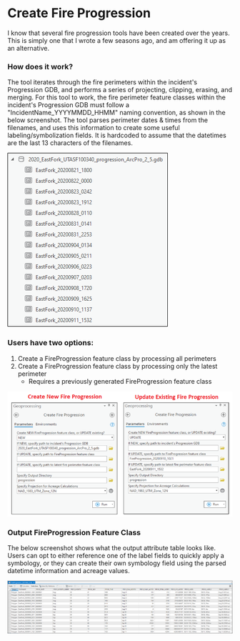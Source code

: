 # Create Fire Progression

I know that several fire progression tools have been created over the years. This is simply one that I wrote a few seasons ago, and am offering it up as an alternative.

### How does it work?

The tool iterates through the fire perimeters within the incident's Progression GDB, and performs a series of projecting, clipping, erasing, and merging. For this tool to work, the fire perimeter feature classes within the incident's Progression GDB must follow a "IncidentName_YYYYMMDD_HHMM" naming convention, as shown in the below screenshot. The tool parses perimeter dates & times from the filenames, and uses this information to create some useful labeling/symbolization fields. It is hardcoded to assume that the datetimes are the last 13 characters of the filenames.


![screenshot_CreateFireProgression_1.png](/docs/screenshot_CreateFireProgression_1.png?raw=true)


### Users have two options:
1. Create a FireProgression feature class by processing all perimeters
2. Create a FireProgression feature class by processing only the latest perimeter
    - Requires a previously generated FireProgression feature class

![screenshot_CreateFireProgression_2.png](/docs/screenshot_CreateFireProgression_2.png?raw=true)


### Output FireProgression Feature Class

The below screenshot shows what the output attribute table looks like. Users can opt to either reference one of the label fields to quickly apply a symbology, or they can create their own symbology field using the parsed datetime information and acreage values.

![screenshot_CreateFireProgression_3.png](/docs/screenshot_CreateFireProgression_3.png?raw=true)
